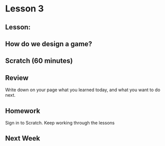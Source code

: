 # Lesson 3 

## Lesson: 


## How do we design a game?

## Scratch (60 minutes)

## Review 
Write down on your page what you learned today, and what you want to do next.

## Homework
Sign in to Scratch.  Keep working through the lessons

## Next Week



